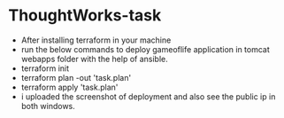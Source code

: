 # ThoughtWorks-task
* After installing terraform in your machine
* run the below commands to deploy gameoflife application in tomcat webapps folder with the help of ansible.
* terraform init
* terraform plan -out 'task.plan'
* terraform apply 'task.plan'
* i uploaded the screenshot of deployment and also see the public ip in both windows.
